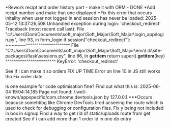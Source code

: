 *Rework recipt and order history part - make it with ORM - DONE
*Add recipt number and make that one displayed
*Fix this error that occurs initallty when user not logged in and session has never be loaded:
2025-05-12 13:37:26,508 Unhandled exception during login: 'checkout_redirect'
Traceback (most recent call last):
  File "c:\Users\Dom\Documents\soft_major\Soft_Major\Soft_Major\login_app\login.py", line 93, in form_login
    if session["checkout_redirect"]:
       ~~~~~~~^^^^^^^^^^^^^^^^^^^^^
  File "C:\Users\Dom\Documents\soft_major\Soft_Major\Soft_Major\env\Lib\site-packages\flask\sessions.py", line 86, in __getitem__
    return super().__getitem__(key)
           ^^^^^^^^^^^^^^^^^^^^^^^^
KeyError: 'checkout_redirect'

See if i can make it so orders 
FIX UP TIME
Error on line 10 in JS still works tho
Fix order date

Is one example for code optimisation fine?
Find out what this is:
2025-06-04 19:04:14,185 Page not found: /.well-known/appspecific/com.chrome.devtools.json by 127.0.0.1.***Occurs beacuse somehtibg like Chrome DevTools tired acseeing the route which is used to check for debugging or configuration files.
Fix y being not included in box in signup
Find a way to get rid of static/uploads route from get created
See if i can add more than 1 order id in one db entry